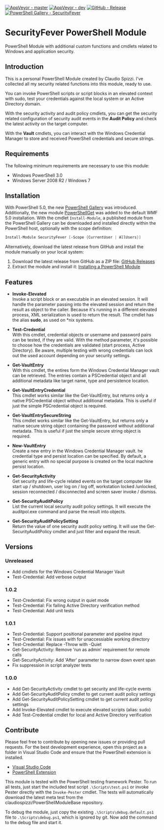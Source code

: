 [![AppVeyor - master](https://img.shields.io/appveyor/ci/claudiospizzi/SecurityFever/master.svg)](https://ci.appveyor.com/project/claudiospizzi/SecurityFever/branch/master)
[![AppVeyor - dev](https://img.shields.io/appveyor/ci/claudiospizzi/SecurityFever/dev.svg)](https://ci.appveyor.com/project/claudiospizzi/SecurityFever/branch/dev)
[![GitHub - Release](https://img.shields.io/github/release/claudiospizzi/SecurityFever.svg)](https://github.com/claudiospizzi/SecurityFever/releases)
[![PowerShell Gallery - SecurityFever](https://img.shields.io/badge/PowerShell_Gallery-SecurityFever-0072C6.svg)](https://www.powershellgallery.com/packages/SecurityFever)


# SecurityFever PowerShell Module

PowerShell Module with additional custom functions and cmdlets related to
Windows and application security.


## Introduction

This is a personal PowerShell Module created by Claudio Spizzi. I've collected
all my security related functions into this module, ready to use.

You can invoke PowerShell scripts or script blocks in an elevated context with
sudo, test your credentials against the local system or an Active Directory
domain.

With the security activity and audit policy cmdlets, you can get the security
related configuration of security audit events in the **Audit Policy** and check
the latest activity on the target computer.

With the **Vault** cmdlets, you can interact with the Windows Credential Manager
to store and received PowerShell credentials and secure strings. 


## Requirements

The following minimum requirements are necessary to use this module:

* Windows PowerShell 3.0
* Windows Server 2008 R2 / Windows 7


## Installation

With PowerShell 5.0, the new [PowerShell Gallery] was introduced. Additionally,
the new module [PowerShellGet] was added to the default WMF 5.0 installation.
With the cmdlet `Install-Module`, a published module from the PowerShell Gallery
can be downloaded and installed directly within the PowerShell host, optionally
with the scope definition:

```powershell
Install-Module SecurityFever [-Scope {CurrentUser | AllUsers}]
```

Alternatively, download the latest release from GitHub and install the module
manually on your local system:

1. Download the latest release from GitHub as a ZIP file: [GitHub Releases]
2. Extract the module and install it: [Installing a PowerShell Module]


## Features

* **Invoke-Elevated**  
  Invoke a script block or an executable in an elevated session. It will handle
  the parameter passing into the elevated session and return the result as
  object to the caller. Because it's running in a different elevated process,
  XML serialization is used to return the result. The cmdlet has the alias
  **sudo**, as used on *nix systems.

* **Test-Credential**  
  With this cmdlet, credential objects or username and password pairs can be
  tested, if they are valid. With the method parameter, it's possible to choose
  how the credentials are validated (start process, Active Directory). Be aware,
  multiple testing with wrong credentials can lock out the used account
  depending on your security settings. 

* **Get-VaultEntry**  
  With this cmdlet, the entires form the Windows Credential Manager vault can be
  retrieved. The entries contain a PSCredential object and all additional
  metadata like target name, type and persistence location.

* **Get-VaultEntryCredential**  
  This cmdlet works similar like the Get-VaultEntry, but returns only a native
  PSCredential object without additional metadata. This is useful if just the
  simple PSCredential object is required.

* **Get-VaultEntrySecureString**  
  This cmdlet works similar like the Get-VaultEntry, but returns only a native
  secure string object containing the password without additional metadata. This
  is useful if just the simple secure string object is required.

* **New-VaultEntry**  
  Create a new entry in the Windows Credential Manager vault. he credential type
  and persist location can be specified. By default, a generic entry with no
  special purpose is created on the local machine persist location.

* **Get-SecurityActivity**  
  Get security and life-cycle related events on the target computer like start
  up / shutdown, user log on / log off, workstation locked /unlocked, session
  reconnected / disconnected and screen saver invoke / dismiss.

* **Get-SecurityAuditPolicy**  
  List the current local security audit policy settings. It will execute the
  auditpol.exe command and parse the result into objects.

* **Get-SecurityAuditPolicySetting**  
  Return the value of one security audit policy setting. It will use the
  Get-SecurityAuditPolicy cmdlet and just filter and expand the result. 



## Versions

### Unreleased

* Add cmdlets for the Windows Credential Manager Vault
* Test-Credential: Add verbose output

### 1.0.2

* Test-Credential: Fix wrong output in quiet mode
* Test-Credential: Fix failing Active Directory verification method
* Test-Credential: Add unit tests

### 1.0.1

* Test-Credential: Support positional parameter and pipeline input
* Test-Credential: Fix issues with for unaccessiable working directory
* Test-Credential: Replace -Throw with -Quiet
* Get-SecurityActivity: Remove 'run as admin' requirement for remote calls
* Get-SecurityActivity: Add 'After' parameter to narrow down event span
* Fix suppression in script analyzer tests

### 1.0.0

* Add Get-SecurityActivity cmdlet to get security and life-cycle events
* Add Get-SecurityAuditPolicy cmdlet to get current audit policy settings
* Add Get-SecurityAuditPolicySetting cmdlet to get current audit policy settings
* Add Invoke-Elevated cmdlet to execute elevated scripts (alias: sudo)
* Add Test-Credential cmdlet for local and Active Directory verification


## Contribute

Please feel free to contribute by opening new issues or providing pull requests.
For the best development experience, open this project as a folder in Visual
Studio Code and ensure that the PowerShell extension is installed.

* [Visual Studio Code]
* [PowerShell Extension]

This module is tested with the PowerShell testing framework Pester. To run all
tests, just start the included test script `.\Scripts\test.ps1` or invoke Pester
directly with the `Invoke-Pester` cmdlet. The tests will automatically download
the latest meta test from the claudiospizzi/PowerShellModuleBase repository.

To debug the module, just copy the existing `.\Scripts\debug.default.ps1` file
to `.\Scripts\debug.ps1`, which is ignored by git. Now add the command to the
debug file and start it.



[PowerShell Gallery]: https://www.powershellgallery.com/packages/SecurityFever
[PowerShellGet]: https://technet.microsoft.com/en-us/library/dn807169.aspx

[GitHub Releases]: https://github.com/claudiospizzi/SecurityFever/releases
[Installing a PowerShell Module]: https://msdn.microsoft.com/en-us/library/dd878350

[Visual Studio Code]: https://code.visualstudio.com/
[PowerShell Extension]: https://marketplace.visualstudio.com/items?itemName=ms-vscode.PowerShell
